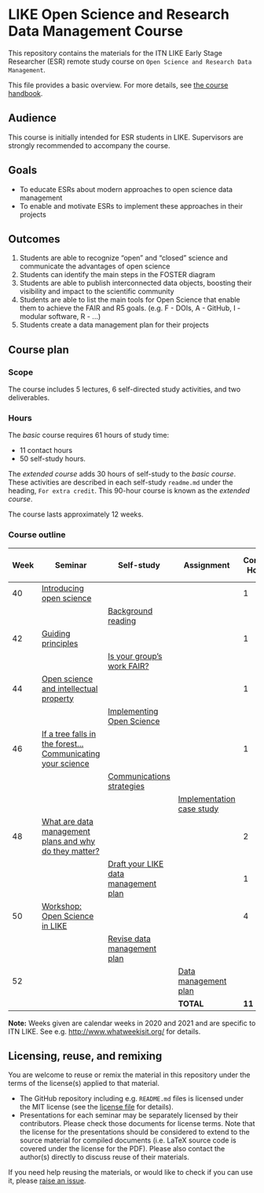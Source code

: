 # LIKE Open Science and Research Data Management Course
This repository contains the materials for the ITN LIKE Early Stage Researcher (ESR) remote study course on `Open Science and Research Data Management`.

This file provides a basic overview. For more details, see [the course handbook](00_handbook/readme.md).

## Audience
This course is initially intended for ESR students in LIKE. Supervisors are strongly recommended to accompany the course.

## Goals
- To educate ESRs about modern approaches to open science data management
- To enable and motivate ESRs to implement these approaches in their projects

## Outcomes

1. Students are able to recognize “open” and “closed” science and communicate the advantages of open science
2. Students can identify the main steps in the FOSTER diagram
3. Students are able to publish interconnected data objects, boosting their visibility and impact to the scientific community
4. Students are able to list the main tools for Open Science that enable them to achieve the FAIR and R5 goals. (e.g. F - DOIs, A - GitHub, I - modular software, R - ...)
5. Students create a data management plan for their projects

## Course plan

### Scope
The course includes 5 lectures, 6 self-directed study activities, and two deliverables.

### Hours
The _basic_ course requires 61 hours of study time:
- 11 contact hours
- 50 self-study hours.

The _extended course_ adds 30 hours of self-study to the _basic course_. These activities are described in each self-study `readme.md` under the heading, `For extra credit`. This 90-hour course is known as the _extended course_.

The course lasts approximately 12 weeks.

### Course outline
| Week | Seminar | Self-study | Assignment | Contact Hours | Self-study hours |
|---|---|---|---|---|---|
| 40 | [Introducing open science](01_seminar1/readme.md) | | | 1 | 1 |
| | | [Background reading](02_selfstudy1/readme.md) | | | 4 |
| 42 | [Guiding principles](03_seminar2/readme.md) | | | 1 | 1 |
| | | [Is your group’s work FAIR?](04_selfstudy2/readme.md) | | | 4 |
| 44 | [Open science and intellectual property](05_seminar3/readme.md) | | | 1 | 1 |
| | | [Implementing Open Science](06_selfstudy3/readme.md) | | | 4 |
| 46 | [If a tree falls in the forest... Communicating your science](07_seminar4/readme.md) | | | 1 | 1 |
| | | [Communications strategies](08_selfstudy4/readme.md) | | | 4 |
| | | | [Implementation case study](09_assignment1/readme.md) | | 8 |
| 48 | [What are data management plans and why do they matter?](10_seminar5/readme.md) | | | 2 | 1 |
| | | [Draft your LIKE data management plan](11_selfstudy5/readme.md) | | 1 | 12 |
| 50 | [Workshop: Open Science in LIKE](12_workshop1/readme.md) | | | 4 | 4 |
| | | [Revise data management plan](13_selfstudy6/readme.md) | | | 4 |
| 52 | | | [Data management plan](14_assignment2/readme.md) | | 1 |
| | | | **TOTAL** | **11** | **50** |

**Note:** Weeks given are calendar weeks in 2020 and 2021 and are specific to ITN LIKE. See e.g. http://www.whatweekisit.org/ for details.

## Licensing, reuse, and remixing
You are welcome to reuse or remix the material in this repository under the terms of the license(s) applied to that material.

- The GitHub repository including e.g. `README.md` files is licensed under the MIT license (see the [license file](LICENSE) for details).
- Presentations for each seminar may be separately licensed by their contributors. Please check those documents for license terms. Note that the license for the presentations should be considered to extend to the source material for compiled documents (i.e. LaTeX source code is covered under the license for the PDF). Please also contact the author(s) directly to discuss reuse of their materials.

If you need help reusing the materials, or would like to check if you can use it, please [raise an issue](https://github.com/LIKE-ITN/OpenScienceTrainingCourse/issues).